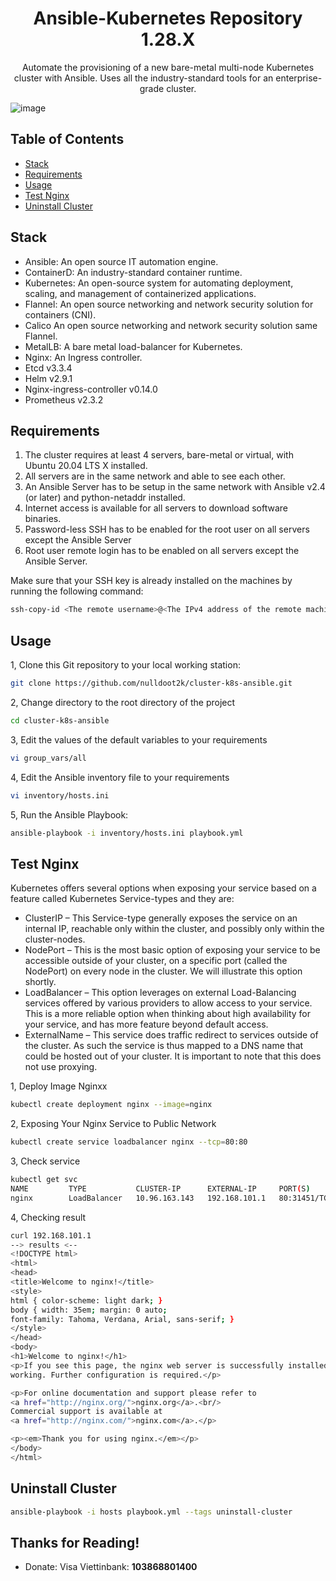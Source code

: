 # <center> Ansible-Kubernetes Repository 1.28.X </center>

<center>Automate the provisioning of a new bare-metal multi-node Kubernetes cluster with Ansible. Uses all the industry-standard tools for an enterprise-grade cluster.</center>

![image](https://github.com/nulldoot2k/cluster-k8s-ansible/assets/83489434/2626d953-bd21-4755-9e58-d51ea1124b6f)

## Table of Contents

- [Stack](#stack) 
- [Requirements](#requirements) 
- [Usage](#usage) 
- [Test Nginx](#test-nginx) 
- [Uninstall Cluster](#uninstall-cluster) 

## Stack

- Ansible: An open source IT automation engine.
- ContainerD: An industry-standard container runtime.
- Kubernetes: An open-source system for automating deployment, scaling, and management of containerized applications.
- Flannel: An open source networking and network security solution for containers (CNI).
- Calico An open source networking and network security solution same Flannel.
- MetalLB: A bare metal load-balancer for Kubernetes.
- Nginx: An Ingress controller.
- Etcd v3.3.4
- Helm v2.9.1
- Nginx-ingress-controller v0.14.0
- Prometheus v2.3.2

## Requirements

1. The cluster requires at least 4 servers, bare-metal or virtual, with Ubuntu 20.04 LTS X installed. 
2. All servers are in the same network and able to see each other.
3. An Ansible Server has to be setup in the same network with Ansible v2.4 (or later) and python-netaddr installed.
4. Internet access is available for all servers to download software binaries.
5. Password-less SSH has to be enabled for the root user on all servers except the Ansible Server
6. Root user remote login has to be enabled on all servers except the Ansible Server.

Make sure that your SSH key is already installed on the machines by running the following command:

```sh
ssh-copy-id <The remote username>@<The IPv4 address of the remote machine>
```

## Usage

1, Clone this Git repository to your local working station:
```bash
git clone https://github.com/nulldoot2k/cluster-k8s-ansible.git
```
2, Change directory to the root directory of the project
```bash
cd cluster-k8s-ansible
```
3, Edit the values of the default variables to your requirements
```bash
vi group_vars/all
```
4, Edit the Ansible inventory file to your requirements
```bash
vi inventory/hosts.ini
```
5, Run the Ansible Playbook:
```bash
ansible-playbook -i inventory/hosts.ini playbook.yml
```

## Test Nginx

Kubernetes offers several options when exposing your service based on a feature called Kubernetes Service-types and they are:

- ClusterIP – This Service-type generally exposes the service on an internal IP, reachable only within the cluster, and possibly only within the cluster-nodes.
- NodePort – This is the most basic option of exposing your service to be accessible outside of your cluster, on a specific port (called the NodePort) on every node in the cluster. We will illustrate this option shortly.
- LoadBalancer – This option leverages on external Load-Balancing services offered by various providers to allow access to your service. This is a more reliable option when thinking about high availability for your service, and has more feature beyond default access.
- ExternalName – This service does traffic redirect to services outside of the cluster. As such the service is thus mapped to a DNS name that could be hosted out of your cluster. It is important to note that this does not use proxying.

1, Deploy Image Nginxx

```bash
kubectl create deployment nginx --image=nginx
```

2, Exposing Your Nginx Service to Public Network

```bash
kubectl create service loadbalancer nginx --tcp=80:80
```

3, Check service

```bash
kubectl get svc
NAME         TYPE           CLUSTER-IP      EXTERNAL-IP     PORT(S)        AGE
nginx        LoadBalancer   10.96.163.143   192.168.101.1   80:31451/TCP   106s
```

4, Checking result

```bash
curl 192.168.101.1
--> results <--
<!DOCTYPE html>
<html>
<head>
<title>Welcome to nginx!</title>
<style>
html { color-scheme: light dark; }
body { width: 35em; margin: 0 auto;
font-family: Tahoma, Verdana, Arial, sans-serif; }
</style>
</head>
<body>
<h1>Welcome to nginx!</h1>
<p>If you see this page, the nginx web server is successfully installed and
working. Further configuration is required.</p>

<p>For online documentation and support please refer to
<a href="http://nginx.org/">nginx.org</a>.<br/>
Commercial support is available at
<a href="http://nginx.com/">nginx.com</a>.</p>

<p><em>Thank you for using nginx.</em></p>
</body>
</html>
```

## Uninstall Cluster

```bash
ansible-playbook -i hosts playbook.yml --tags uninstall-cluster
```

## Thanks for Reading!
- Donate: Visa Viettinbank: **103868801400**

